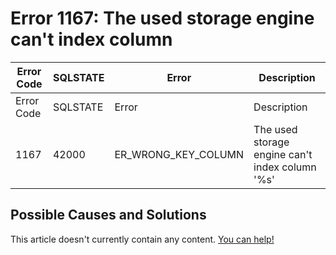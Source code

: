 
# Error 1167: The used storage engine can't index column


| Error Code | SQLSTATE | Error | Description |
| --- | --- | --- | --- |
| Error Code | SQLSTATE | Error | Description |
| 1167 | 42000 | ER_WRONG_KEY_COLUMN | The used storage engine can't index column '%s' |




## Possible Causes and Solutions


This article doesn't currently contain any content. [You can help!](/kb/en/writing-and-editing-knowledge-base-articles/)

